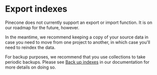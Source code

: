 # Export indexes

Pinecone does not currently support an export or import function. It is on our roadmap for the future, however.

In the meantime, we recommend keeping a copy of your source data in case you need to move from one project to another, in which case you'll need to reindex the data.

For backup purposes, we recommend that you use collections to take periodic backups. Please see [Back up indexes](/guides/manage-data/back-up-an-index) in our documentation for more details on doing so.

